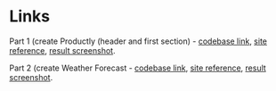 # Links

Part 1 (create Productly (header and first section) - [codebase link](https://github.com/serhii-red/beetroot-front-end/tree/main/homework/lesson_9/lesson_9_1), [site reference](https://leafy-gumption-23cc20.netlify.app/), [result screenshot](https://monosnap.com/file/m1OwSMcvO93EgEDTBlx4bUxxOxqLAz).

Part 2 (create Weather Forecast - [codebase link](https://github.com/serhii-red/beetroot-front-end/tree/main/homework/lesson_9/lesson_9_2), [site reference](), [result screenshot](https://monosnap.com/file/VSfi0yk2mC2FhpJ0TqgCiFylA4mMn4).
